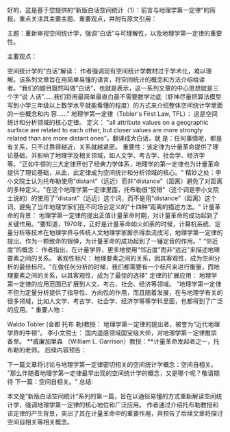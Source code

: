 好的，这是基于您提供的“新版白话空间统计（1）：前言与地理学第一定律”的简报，重点关注其主要主题、重要观点，并附有原文引用：

主题：重新审视空间统计学，强调“白话”与可理解性，以及地理学第一定律的重要性。

主要观点：

空间统计学的“白话”解读： 作者强调现有空间统计学教材过于学术化，难以理解。该系列文章旨在用简单易懂的语言，将空间统计的概念和方法介绍给读者。“我们的题目既然叫做”白话“，也就是表示，这一系列文章的中心思想就是三个字“说 人话”……我们将用最简单最直白最不需要数学功底（虾神尽量把算法模型写到小学三年级以上数学水平就能看懂的程度）的方式来介绍整体空间统计学里面的一些概念和内 容……”
地理学第一定律（Tobler's First Law, TFL）： 这是空间统计和分析领域的核心定律。
定义： "all attribute values on a geographic surface are related to each other, but closer values are more strongly related than are more distant ones”，翻译成大白话，就 是：任何事情呢，都是有关系，只不过靠得越近，关系就越紧密。
重要性：该定律为计量革命提供了理论基础，并影响了地理学及相关领域，如人文学、考古学、社会学、经济学等。"正如牛顿的三大定律开创了经典力学体系，地理学的第一定律也为计量革命提供了理论基础，从此，此定律成为空间统计和分析领域的核心。"
精妙之处：李小文院士认为托布勒使用“distant”（远近）而非“distance”（距离）避免了对距离的多种定义。"在这个地理学第一定律里面，托布勒很“狡猾”（这个词是李小文院士说的）的使用了“distant”（远近）这个词，而不是用“distance”（距离）这个词，避免了当年地理学家们在不同场合定义的“十四种”距离的描述方法。"
计量革命的背景： 地理学第一定律的提出正值计量革命时期，对计量革命的成功起到了关键作用。"要知道，1970年，正好是计量革命如火如荼的时候，计算机系统、定量分析等技术在地理学界与传统人文地理学家厮杀得血流成河，地理学第一定律的提出，作为一颗致命的银弹，为计量革命的成功起到了一锤定音的作用。"
“邻近度”的概念： 作者指出，在计量学界，更多地使用“邻近度”而非“远近”来描述地理要素之间的关系。
客观性标尺： 地理要素之间的关系，因其客观性，成为空间分析的最佳标尺。"在做任何分析的时候，我们都需要有一个标尺来进行衡量，而地理要素之间的关系，以其客观性，成为了最佳的选择"
定律的扩展应用： 地理学第一定律的应用范围已扩展到人文、考古、社会、经济等领域。 "地理学第一定律不但为定量分析提供了指导性、方向性的作用，而且随着发展，在与地理学有关的很多领域，比如人文学、考古学、社会学、经济学等等学科里面，也都得到了广泛的应用。"
重要人物：

Waldo Tobler (金都 托布 勒)教授： 地理学第一定律的提出者，被誉为“近代地理学界的牛顿”。
李小文院士： 国内遥感领域国宝级大师，对地理学第一定律推崇备至。
**威廉加里森 （William L. Garrison）教授：**计量革命发起者之一，托布勒的老师。
后续内容预告：

下一篇文章将讨论与地理学第一定律密切相关的空间统计学概念：空间自相关。 "那么伴随着地理学第一定律最早出现的空间统计学的概念，又是哪个呢？敬请期待 下一篇：空间自相关。"
总结:

本文是“新版白话空间统计”系列的第一篇，旨在以通俗易懂的方式重新解读空间统计学，强调地理学第一定律的核心地位和广泛应用。 作者通过介绍托布勒教授和该定律的产生背景，突出了其在计量革命中的重要作用，并预告了后续文章将探讨空间自相关等相关概念。